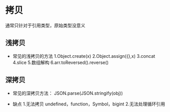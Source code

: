 # 拷贝
通常只针对于引用类型，原始类型没意义



## 浅拷贝
- 常见的浅拷贝的方法
1.Object.create(x)
2.Object.assign({},x)
3.concat
4.slice
5.数组解构
6.arr.toReversed().reverse()



## 深拷贝
- 常见的深拷贝方法：
JSON.parse(JSON.stringify(obj))


- 缺点
1.无法拷贝 undefined，function，Symbol，bigint
2.无法处理循环引用